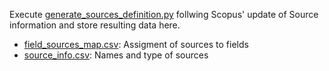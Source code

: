Execute [generate_sources_definition.py](generate_sources_definition.py) follwing Scopus' update of Source information and store resulting data here.

- [field_sources_map.csv](field_sources_map.csv): Assigment of sources to fields
- [source_info.csv](source_info.csv): Names and type of sources
